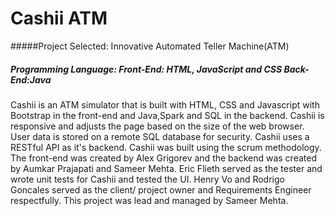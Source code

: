 # Cashii ATM

#####Project Selected: Innovative Automated Teller Machine(ATM) 
##### Programming Language: Front-End: HTML, JavaScript and CSS Back-End:Java 

Cashii is an ATM simulator that is built with HTML, CSS and Javascript with Bootstrap in the front-end and Java,Spark and SQL in the backend. Cashii is responsive and adjusts the page based on the size of the web browser. User data is stored on a remote SQL database for security. Cashii uses a RESTful API as it's backend. Cashii was built using the scrum methodology. The front-end was created by Alex Grigorev and the backend was created by Aumkar Prajapati and Sameer Mehta. Eric Flieth served as the tester and wrote unit tests for Cashii and tested the UI. Henry Vo and Rodrigo Goncales served as the client/ project owner and Requirements Engineer respectfully. This project was lead and managed by Sameer Mehta.
